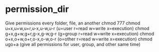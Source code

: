 # permission_dir
Give permissions every folder, file, an another
chmod 777 <folder or file name>
chmod u+x,u+w,u+r,u-x,u-w,u-r (u=user r=read w=write x=execution)
chmod g+x,g+w,g+r,g-x,g-w,g-r (g=group r=read w=write x=execution)
chmod o+x,o+w,o+r,o-x,o-w,o-r (o=other r=read w=write x=execution)
chmod ugo+a (give all permissions for user, group, and other same time)
